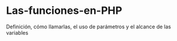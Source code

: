 # Las-funciones-en-PHP
Definición, cómo llamarlas, el uso de parámetros y el alcance de las variables
